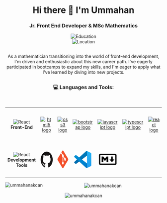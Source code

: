 <div align="center">
<h1> Hi there 👋 I'm Ummahan</h1>
<h3> Jr. Front End Developer & MSc Mathematics </h3>

![Education](https://custom-icon-badges.demolab.com/badge/Master%20of%20Science-Ege%20Universıty-6495ED?style=for-the-badge&logoColor=white&logo=mortar-board) <br/>
![Location](https://custom-icon-badges.demolab.com/badge/Turkey-Uşak-d2b6fb?style=for-the-badge&logo=location&logoColor=white)

##

<p> As a mathematician transitioning into the world of front-end development, I'm driven and enthusiastic about this new career path. I've eagerly participated in bootcamps to expand my skills, and I'm eager to apply what I've learned by diving into new projects.</p>

##

<h3> 💻 Languages and Tools:</h3> 
<br/>

  <table>
      <tr>
        <td align="center" height="108" width="108">
          <img
            src="https://www.pngitem.com/pimgs/m/561-5615118_front-end-development-icon-clipart-png-download-transparent.png"
            width="48"
            height="48"
            alt="React"
          />
          <br /><strong>Front-End</strong>
        </td>
        <td align="center" height="108" width="108">
          <a
            href="https://developer.mozilla.org/en-US/docs/Web/HTML"
            target="_blank"
            rel="noreferrer"
             ><img
              src="https://cdn.jsdelivr.net/gh/devicons/devicon/icons/html5/html5-original.svg"
              width="55"
              height="55"
              alt="html5 logo"
          /></a>
        </td>
        <td align="center" height="108" width="108">
          <a
            href="https://developer.mozilla.org/en-US/docs/Web/CSS"
            target="_blank"
            rel="noreferrer"
            ><img
              src="https://cdn.jsdelivr.net/gh/devicons/devicon/icons/css3/css3-original.svg"
              width="55"
              height="55"
              alt="css3 logo"
          /></a>
        </td>
        <td align="center" height="108" width="108">
          <a href="https://getbootstrap.com" target="_blank" rel="noreferrer"
            ><img
              src="https://cdn.jsdelivr.net/gh/devicons/devicon/icons/bootstrap/bootstrap-original.svg"
              width="55"
              height="55"
              alt="bootstrap logo"
          /></a>
        </td>
        <td align="center" height="108" width="108">
          <a
            href="https://developer.mozilla.org/en-US/docs/Learn/JavaScript"
            target="_blank"
            rel="noreferrer"
            ><img
              src="https://cdn.jsdelivr.net/gh/devicons/devicon/icons/javascript/javascript-original.svg"
              width="55"
              height="55"
              alt="javascript logo"
          /></a>
        </td>
        <td align="center" height="108" width="108">
          <a
            href="https://www.typescriptlang.org/"
            target="_blank"
            rel="noreferrer"
            ><img
              src="https://cdn.jsdelivr.net/gh/devicons/devicon/icons/typescript/typescript-original.svg"
              width="55"
              height="55"
              alt="typescript logo"
          /></a>
        </td>
        <td align="center" height="108" width="108">
          <a href="https://react.dev/" target="_blank" rel="noreferrer"
            ><img
              src="https://cdn.jsdelivr.net/gh/devicons/devicon/icons/react/react-original.svg"
              width="55"
              height="55"
              alt="react logo"
          /></a>
        </td>
      </tr> 
        <tr>
            <td align="center" height="108" width="108">
              <img
                src="https://png.pngtree.com/png-clipart/20191027/ourmid/pngtree-tool-icon-png-image_1869818.jpg"
                width="45"
                height="45"
                alt="React"
              />
              <br /><strong>Development Tools</strong>
            </td>
            <td align="center" height="108" width="108">
              <a
                href="https://github.com/ummahanakcan?tab=repositories"
                target="_blank"
                rel="noreferrer"
                ><img
                  src="https://raw.githubusercontent.com/devicons/devicon/master/icons/github/github-original.svg"
                  width="55"
                  height="55"
                  alt="html5 logo"
              /></a>
            </td>
            <td align="center" height="108" width="108">
              <a href="https://git-scm.com/" target="_blank" rel="noreferrer"
                ><img
                  src="https://raw.githubusercontent.com/devicons/devicon/master/icons/git/git-original.svg"
                  width="58"
                  height="58"
                  alt="html5 logo"
              /></a>
            </td>
            <td align="center" height="108" width="108">
              <a
                href="https://code.visualstudio.com/"
                target="_blank"
                rel="noreferrer"
                ><img
                  src="https://raw.githubusercontent.com/devicons/devicon/master/icons/vscode/vscode-original.svg"
                  width="55"
                  height="55"
                  alt="html5 logo"
              /></a>
            </td>
            <td align="center" height="108" width="108">
                <a
                  href="https://www.markdownguide.org/"
                  target="_blank"
                  rel="noreferrer"
                  ><img
                    src="https://raw.githubusercontent.com/devicons/devicon/master/icons/markdown/markdown-original.svg"
                    width="58"
                    height="58"
                    alt="html5 logo"
                /></a>
              </td>
          </tr>
    </table>

<p><img align="left" src="https://github-readme-stats.vercel.app/api/top-langs?username=ummahanakcan&show_icons=true&locale=en&layout=compact" alt="ummahanakcan" /></p>

<p>&nbsp;<img align="center" src="https://github-readme-stats.vercel.app/api?username=ummahanakcan&show_icons=true&locale=en" alt="ummahanakcan" /></p>

<p><img align="center" src="https://github-readme-streak-stats.herokuapp.com/?user=ummahanakcan&" alt="ummahanakcan" /></p>

</div>
